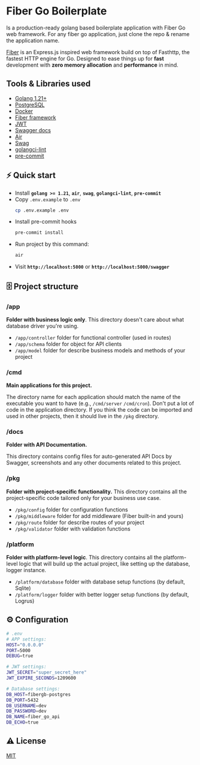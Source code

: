 # Fiber Go Boilerplate

Is a production-ready golang based boilerplate application with Fiber Go web framework.
For any fiber go application, just clone the repo & rename the application name.

[Fiber](https://gofiber.io/) is an Express.js inspired web framework build on top of Fasthttp, the fastest HTTP engine for Go. Designed to ease things up for **fast** development with **zero memory allocation** and **performance** in mind.

## Tools & Libraries used
- [Golang 1.21+](https://golang.org/doc/go1.21)
- [PostgreSQL](https://www.postgresql.org)
- [Docker](https://www.docker.com/get-started)
- [Fiber framework](https://github.com/gofiber/fiber)
- [JWT](https://github.com/golang-jwt/jwt)
- [Swagger docs](https://github.com/swaggo/swag)
- [Air](https://github.com/cosmtrek/air)
- [Swag](https://github.com/swaggo/swag)
- [golangci-lint](https://golangci-lint.run)
- [pre-commit](https://pre-commit.com)

## ⚡️ Quick start
- Install **`golang >= 1.21`**, **`air`**, **`swag`**, **`golangci-lint`**, **`pre-commit`**
- Copy `.env.example` to `.env`
  ```bash
  cp .env.example .env
  ```
- Install pre-commit hooks
  ```bash
  pre-commit install
  ```
- Run project by this command:
  ```bash
  air
  ```
- Visit **`http://localhost:5000`** or **`http://localhost:5000/swagger`**

## 🗄 Project structure

### /app

**Folder with business logic only**. This directory doesn't care about what database driver you're using.

- `/app/controller` folder for functional controller (used in routes)
- `/app/schema` folder for object for API clients
- `/app/model` folder for describe business models and methods of your project

### /cmd
**Main applications for this project.**

The directory name for each application should match the name of the executable you want to have (e.g., `/cmd/server` `/cmd/cron`).
Don't put a lot of code in the application directory. If you think the code can be imported and used in other projects,
then it should live in the `/pkg` directory.

### /docs

**Folder with API Documentation.**

This directory contains config files for auto-generated API Docs by Swagger, screenshots
and any other documents related to this project.

### /pkg

**Folder with project-specific functionality.** This directory contains all the project-specific code tailored only for your business use case.

- `/pkg/config` folder for configuration functions
- `/pkg/middleware` folder for add middleware (Fiber built-in and yours)
- `/pkg/route` folder for describe routes of your project
- `/pkg/validator` folder with validation functions

### /platform

**Folder with platform-level logic**. This directory contains all the platform-level logic that will build up the actual project,
like setting up the database, logger instance.

- `/platform/database` folder with database setup functions (by default, Sqlite)
- `/platform/logger` folder with better logger setup functions (by default, Logrus)

## ⚙️ Configuration

```bash
# .env
# APP settings:
HOST="0.0.0.0"
PORT=5000
DEBUG=true

# JWT settings:
JWT_SECRET="super_secret_here"
JWT_EXPIRE_SECONDS=1209600

# Database settings:
DB_HOST=fibergb-postgres
DB_PORT=5432
DB_USERNAME=dev
DB_PASSWORD=dev
DB_NAME=fiber_go_api
DB_ECHO=true
```

## ⚠️ License

[MIT](https://opensource.org/licenses/MIT)
